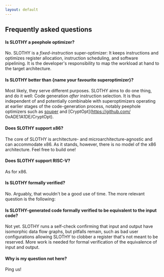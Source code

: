 ```yaml
---
layout: default
---
```


## Frequently asked questions

#### Is SLOTHY a peephole optimizer?

No. SLOTHY is a _fixed-instruction_ super-optimizer: It keeps instructions and optimizes
register allocation, instruction scheduling, and software pipelining. It is the developer's responsibility 
to map the workload at hand to the target architecture.

<!-- #### When should I use SLOTHY?

You may want to use SLOTHY on performance-critical workloads for which precise control over instruction-selection
is beneficial (e.g. because other code-generation techniques do not find ideal instruction sequences) or needed
(e.g. because some instructions or instruction patterns have to be avoided for security). -->

#### Is SLOTHY better than {name your favourite superoptimizer}?

Most likely, they serve different purposes. SLOTHY aims to do one thing, and do it well: Code generation _after_ instruction selection.
It is thus independent of and potentially combinable with superoptimizers operating at earlier stages of the code-generation process, 
notably peephole optimizers such as [souper](https://github.com/google/souper) and [CryptOpt](https://github.com/ 0xADE1A1DE/CryptOpt).

#### Does SLOTHY support x86?

The core of SLOTHY is architecture- and microarchitecture-agnostic and can accommodate x86. As it stands, however,
there is no model of the x86 architecture. Feel free to build one!

#### Does SLOTHY support RISC-V?

As for x86.

#### Is SLOTHY formally verified?

No. Arguably, that wouldn't be a good use of time. The more relevant question is the following:

#### Is SLOTHY-generated code formally verified to be equivalent to the input code?

Not yet. SLOTHY runs a self-check confirming that input and output have isomorphic data flow graphs,
but pitfalls remain, such as bad user configurations allowing SLOTHY to clobber a register that's not
meant to be reserved. More work is needed for formal verification of the equivalence of input
and output.

#### Why is my question not here?

Ping us!